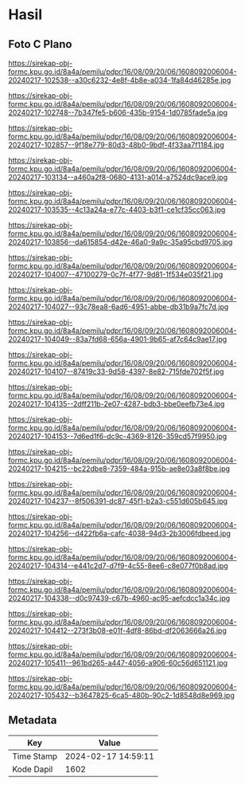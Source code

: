 # Hasil

## Foto C Plano

https://sirekap-obj-formc.kpu.go.id/8a4a/pemilu/pdpr/16/08/09/20/06/1608092006004-20240217-102538--a30c6232-4e8f-4b8e-a034-1fa84d46285e.jpg

https://sirekap-obj-formc.kpu.go.id/8a4a/pemilu/pdpr/16/08/09/20/06/1608092006004-20240217-102748--7b347fe5-b606-435b-9154-1d0785fade5a.jpg

https://sirekap-obj-formc.kpu.go.id/8a4a/pemilu/pdpr/16/08/09/20/06/1608092006004-20240217-102857--9f18e779-80d3-48b0-9bdf-4f33aa7f1184.jpg

https://sirekap-obj-formc.kpu.go.id/8a4a/pemilu/pdpr/16/08/09/20/06/1608092006004-20240217-103134--a460a2f8-0680-4131-a014-a7524dc9ace9.jpg

https://sirekap-obj-formc.kpu.go.id/8a4a/pemilu/pdpr/16/08/09/20/06/1608092006004-20240217-103535--4c13a24a-e77c-4403-b3f1-ce1cf35cc063.jpg

https://sirekap-obj-formc.kpu.go.id/8a4a/pemilu/pdpr/16/08/09/20/06/1608092006004-20240217-103856--da615854-d42e-46a0-9a9c-35a95cbd9705.jpg

https://sirekap-obj-formc.kpu.go.id/8a4a/pemilu/pdpr/16/08/09/20/06/1608092006004-20240217-104007--47100279-0c7f-4f77-9d81-1f534e035f21.jpg

https://sirekap-obj-formc.kpu.go.id/8a4a/pemilu/pdpr/16/08/09/20/06/1608092006004-20240217-104027--93c78ea8-6ad6-4951-abbe-db31b9a7fc7d.jpg

https://sirekap-obj-formc.kpu.go.id/8a4a/pemilu/pdpr/16/08/09/20/06/1608092006004-20240217-104049--83a7fd68-656a-4901-9b65-af7c64c9ae17.jpg

https://sirekap-obj-formc.kpu.go.id/8a4a/pemilu/pdpr/16/08/09/20/06/1608092006004-20240217-104107--87419c33-9d58-4397-8e82-715fde702f5f.jpg

https://sirekap-obj-formc.kpu.go.id/8a4a/pemilu/pdpr/16/08/09/20/06/1608092006004-20240217-104135--2dff211b-2e07-4287-bdb3-bbe0eefb73e4.jpg

https://sirekap-obj-formc.kpu.go.id/8a4a/pemilu/pdpr/16/08/09/20/06/1608092006004-20240217-104153--7d6ed1f6-dc9c-4369-8126-359cd57f9950.jpg

https://sirekap-obj-formc.kpu.go.id/8a4a/pemilu/pdpr/16/08/09/20/06/1608092006004-20240217-104215--bc22dbe8-7359-484a-915b-ae8e03a8f8be.jpg

https://sirekap-obj-formc.kpu.go.id/8a4a/pemilu/pdpr/16/08/09/20/06/1608092006004-20240217-104237--8f506391-dc87-45f1-b2a3-c551d605b645.jpg

https://sirekap-obj-formc.kpu.go.id/8a4a/pemilu/pdpr/16/08/09/20/06/1608092006004-20240217-104256--d422fb6a-cafc-4038-94d3-2b3006fdbeed.jpg

https://sirekap-obj-formc.kpu.go.id/8a4a/pemilu/pdpr/16/08/09/20/06/1608092006004-20240217-104314--e441c2d7-d7f9-4c55-8ee6-c8e077f0b8ad.jpg

https://sirekap-obj-formc.kpu.go.id/8a4a/pemilu/pdpr/16/08/09/20/06/1608092006004-20240217-104338--d0c97439-c67b-4960-ac95-aefcdcc1a34c.jpg

https://sirekap-obj-formc.kpu.go.id/8a4a/pemilu/pdpr/16/08/09/20/06/1608092006004-20240217-104412--273f3b08-e01f-4df8-86bd-df2063666a26.jpg

https://sirekap-obj-formc.kpu.go.id/8a4a/pemilu/pdpr/16/08/09/20/06/1608092006004-20240217-105411--961bd265-a447-4056-a906-60c56d651121.jpg

https://sirekap-obj-formc.kpu.go.id/8a4a/pemilu/pdpr/16/08/09/20/06/1608092006004-20240217-105432--b3647825-6ca5-480b-90c2-1d8548d8e969.jpg


## Metadata

| Key        | Value               |
| ---------- | ------------------- |
| Time Stamp | 2024-02-17 14:59:11 |
| Kode Dapil | 1602                |




